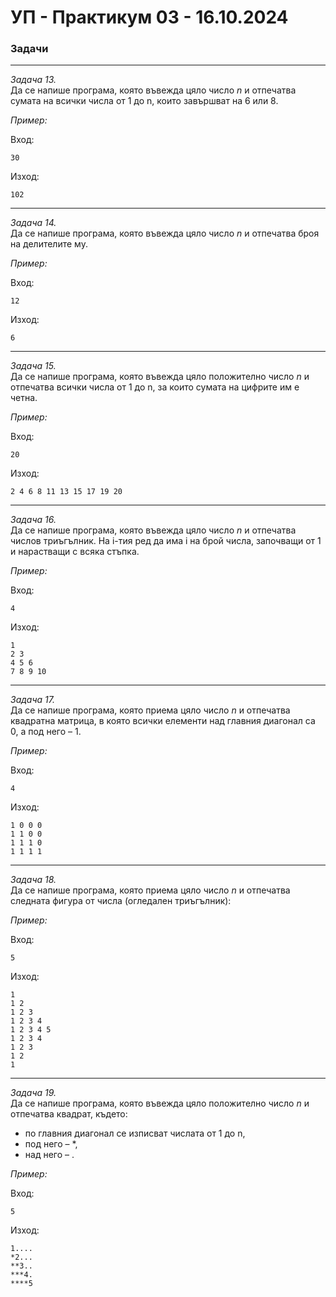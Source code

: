 # УП - Практикум 03 - 16.10.2024

### Задачи

---

*Задача 13.*  
Да се напише програма, която въвежда цяло число *n* и отпечатва сумата на всички числа от 1 до n, които завършват на 6 или 8.  

*Пример:*  

Вход:
```
30
```
Изход:
```
102
```
---

*Задача 14.*  
Да се напише програма, която въвежда цяло число *n* и отпечатва броя на делителите му.  

*Пример:*  

Вход:
```
12
```
Изход:
```
6
```
---

*Задача 15.*  
Да се напише програма, която въвежда цяло положително число *n* и отпечатва всички числа от 1 до n, за които сумата на цифрите им е четна.  

*Пример:*  

Вход:
```
20
```
Изход:
```
2 4 6 8 11 13 15 17 19 20
```
---

*Задача 16.*  
Да се напише програма, която въвежда цяло число *n* и отпечатва числов триъгълник. На i-тия ред да има i на брой числа, започващи от 1 и нарастващи с всяка стъпка.  

*Пример:*  

Вход:
```
4
```
Изход:
```
1
2 3
4 5 6
7 8 9 10
```
---

*Задача 17.*  
Да се напише програма, която приема цяло число *n* и отпечатва квадратна матрица, в която всички елементи над главния диагонал са 0, а под него – 1.  

*Пример:*  

Вход:
```
4
```
Изход:
```
1 0 0 0
1 1 0 0
1 1 1 0
1 1 1 1
```
---

*Задача 18.*  
Да се напише програма, която приема цяло число *n* и отпечатва следната фигура от числа (огледален триъгълник):  

*Пример:*  

Вход:
```
5
```
Изход:
```
1
1 2
1 2 3
1 2 3 4
1 2 3 4 5
1 2 3 4
1 2 3
1 2
1
```
---

*Задача 19.*  
Да се напише програма, която въвежда цяло положително число *n* и отпечатва квадрат, където:
- по главния диагонал се изписват числата от 1 до n,
- под него – *,
- над него – .  

*Пример:*  

Вход:
```
5
```
Изход:
```
1....
*2...
**3..
***4.
****5
```
